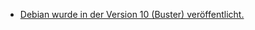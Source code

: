 * [Debian wurde in der Version 10 (Buster) veröffentlicht.](https://www.pro-linux.de/news/1/27227/debian-10-buster-freigegeben.html)
